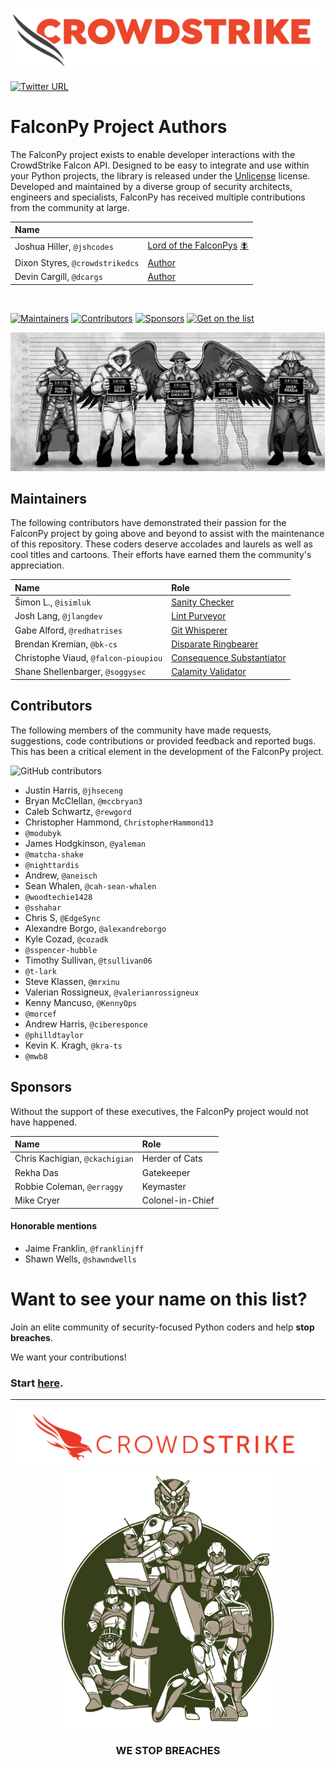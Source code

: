 ![CrowdStrike FalconPy](https://raw.githubusercontent.com/CrowdStrike/falconpy/main/docs/asset/cs-logo.png)

[![Twitter URL](https://img.shields.io/twitter/url?label=Follow%20%40CrowdStrike&style=social&url=https%3A%2F%2Ftwitter.com%2FCrowdStrike)](https://twitter.com/CrowdStrike)

# FalconPy Project Authors
The FalconPy project exists to enable developer interactions with the CrowdStrike Falcon API. Designed to be easy to integrate and use within your Python projects, the library is released under the [Unlicense](LICENSE) license. Developed and maintained by a diverse group of security architects, engineers and specialists, FalconPy has received multiple contributions from the community at large.

| Name | |
| :--- | :--- |
| Joshua Hiller, `@jshcodes` | [Lord of the FalconPys](https://xkcd.com/1604/) [:fly:](https://xkcd.com/1856/) |
| Dixon Styres, `@crowdstrikedcs` | [Author](https://xkcd.com/1646/) |
| Devin Cargill, `@dcargs` | [Author](https://xkcd.com/722/) |

<BR/>

[![Maintainers](https://img.shields.io/badge/-Maintainers-lightgreen?style=for-the-badge)](#maintainers)
[![Contributors](https://img.shields.io/badge/-Contributors-tan?style=for-the-badge)](#contributors)
[![Sponsors](https://img.shields.io/badge/-Sponsors-silver?style=for-the-badge)](#sponsors)
[![Get on the list](https://img.shields.io/badge/-Get%20on%20the%20list-red?style=for-the-badge)](#want-to-see-your-name-on-this-list)

![Adversary Lineup](https://raw.githubusercontent.com/CrowdStrike/falconpy/main/docs/asset/adversary-lineup-2.png)

## Maintainers
The following contributors have demonstrated their passion for the FalconPy project by going above and beyond to assist with the maintenance of this repository.
These coders deserve accolades and laurels as well as cool titles and cartoons. Their efforts have earned them the community's appreciation.

| Name | Role |
| :--- | :--- |
| Šimon L., `@isimluk` | [Sanity Checker](https://xkcd.com/1926/) |
| Josh Lang, `@jlangdev` | [Lint Purveyor](https://xkcd.com/1833/) |
| Gabe Alford, `@redhatrises` | [Git Whisperer](https://xkcd.com/1597/) |
| Brendan Kremian, `@bk-cs` | [Disparate Ringbearer](https://xkcd.com/353/)
| Christophe Viaud, `@falcon-pioupiou` | [Consequence Substantiator](https://xkcd.com/1678/) |
| Shane Shellenbarger, `@soggysec` | [Calamity Validator](https://xkcd.com/1700/) |

## Contributors
The following members of the community have made requests, suggestions, code contributions or provided feedback and reported bugs.
This has been a critical element in the development of the FalconPy project.

![GitHub contributors](https://img.shields.io/github/contributors/CrowdStrike/falconpy?label=code%20contributors&style=for-the-badge)

+ Justin Harris, `@jhseceng`
+ Bryan McClellan, `@mccbryan3`
+ Caleb Schwartz, `@rewgord`
+ Christopher Hammond, `ChristopherHammond13`
+ `@modubyk`
+ James Hodgkinson, `@yaleman`
+ `@matcha-shake`
+ `@nighttardis`
+ Andrew, `@aneisch`
+ Sean Whalen, `@cah-sean-whalen`
+ `@woodtechie1428`
+ `@sshahar`
+ Chris S, `@EdgeSync`
+ Alexandre Borgo, `@alexandreborgo`
+ Kyle Cozad, `@cozadk`
+ `@sspencer-hubble`
+ Timothy Sullivan, `@tsullivan06`
+ `@t-lark`
+ Steve Klassen, `@mrxinu`
+ Valerian Rossigneux, `@valerianrossigneux`
+ Kenny Mancuso, `@KennyOps`
+ `@morcef`
+ Andrew Harris, `@ciberesponce`
+ `@philldtaylor`
+ Kevin K. Kragh, `@kra-ts`
+ `@mwb8`

## Sponsors
Without the support of these executives, the FalconPy project would not have happened.

| Name | Role |
| :-- | :-- |
| Chris Kachigian, `@ckachigian` | Herder of Cats |
| Rekha Das | Gatekeeper |
| Robbie Coleman, `@erraggy` | Keymaster |
| Mike Cryer | Colonel-in-Chief |

#### Honorable mentions
+ Jaime Franklin, `@franklinjff`
+ Shawn Wells, `@shawndwells`


# Want to see your name on this list?
Join an elite community of security-focused Python coders and help **stop breaches**.

We want your contributions!

### Start [here](https://github.com/CrowdStrike/falconpy/blob/main/CONTRIBUTING.md).

---


<p align="center"><img src="https://raw.githubusercontent.com/CrowdStrike/falconpy/main/docs/asset/cs-logo-footer.png"><BR/><img width="350px" src="https://raw.githubusercontent.com/CrowdStrike/falconpy/main/docs/asset/cs-adversaries-group.png"></P>
<h3><P align="center">WE STOP BREACHES</P></h3>

